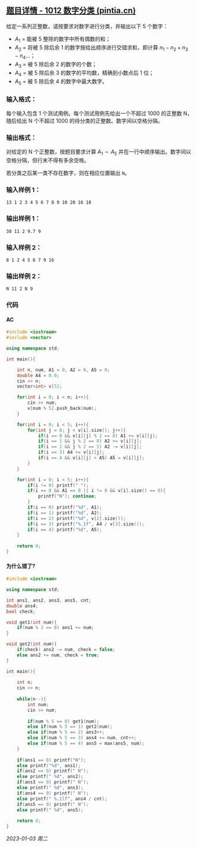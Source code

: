 ## [题目详情 - 1012 数字分类 (pintia.cn)](https://pintia.cn/problem-sets/994805260223102976/exam/problems/994805311146147840)

给定一系列正整数，请按要求对数字进行分类，并输出以下 5 个数字：

- $A_1$ = 能被 5 整除的数字中所有偶数的和；
- $A_2$ = 将被 5 除后余 1 的数字按给出顺序进行交错求和，即计算 $n_1−n_2+n_3−n_4 \dots$；
- $A_3$ = 被 5 除后余 2 的数字的个数；
- $A_4$ = 被 5 除后余 3 的数字的平均数，精确到小数点后 1 位；
- $A_5$ = 被 5 除后余 4 的数字中最大数字。

### 输入格式：

每个输入包含 1 个测试用例。每个测试用例先给出一个不超过 1000 的正整数 N，随后给出 N 个不超过 1000 的待分类的正整数。数字间以空格分隔。

### 输出格式：

对给定的 N 个正整数，按题目要求计算 $A_1 \sim A_5$ 并在一行中顺序输出。数字间以空格分隔，但行末不得有多余空格。

若分类之后某一类不存在数字，则在相应位置输出 `N`。

### 输入样例 1：

```in
13 1 2 3 4 5 6 7 8 9 10 20 16 18
```

### 输出样例 1：

```out
30 11 2 9.7 9
```

### 输入样例 2：

```in
8 1 2 4 5 6 7 9 16
```

### 输出样例 2：

```out
N 11 2 N 9
```

### 代码

#### AC

```cpp
#include <iostream>
#include <vector>

using namespace std;

int main(){

    int n, num, A1 = 0, A2 = 0, A5 = 0;
    double A4 = 0.0;
    cin >> n;
    vector<int> v[5];

    for(int i = 0; i < n; i++){
        cin >> num;
        v[num % 5].push_back(num);
    }

    for(int i = 0; i < 5; i++){
        for(int j = 0; j < v[i].size(); j++){
            if(i == 0 && v[i][j] % 2 == 0) A1 += v[i][j];
            if(i == 1 && j % 2 == 0) A2 += v[i][j];
            if(i == 1 && j % 2 == 1) A2 -= v[i][j];
            if(i == 3) A4 += v[i][j];
            if(i == 4 && v[i][j] > A5) A5 = v[i][j];
        }
    }

    for(int i = 0; i < 5; i++){
        if(i != 0) printf(" ");
        if(i == 0 && A1 == 0 || i != 0 && v[i].size() == 0){
            printf("N"); continue;
        }
        if(i == 0) printf("%d", A1);
        if(i == 1) printf("%d", A2);
        if(i == 2) printf("%d", v[2].size());
        if(i == 3) printf("%.1f", A4 / v[3].size());
        if(i == 4) printf("%d", A5);
    }
    
    return 0;
}
```

#### 为什么错了?

```cpp
#include <iostream>

using namespace std;

int ans1, ans2, ans3, ans5, cnt;
double ans4;
bool check;

void get1(int num){
    if(num % 2 == 0) ans1 += num;
}

void get2(int num){
    if(check) ans2 -= num, check = false;
    else ans2 += num, check = true;
}

int main(){
    
    int n;
    cin >> n;
    
    while(n--){
        int num;
        cin >> num;
        
        if(num % 5 == 0) get1(num);
        else if(num % 5 == 1) get2(num);
        else if(num % 5 == 2) ans3++;
        else if(num % 5 == 3) ans4 += num, cnt++;
        else if(num % 5 == 4) ans5 = max(ans5, num);
    }
    
    if(ans1 == 0) printf("N");
    else printf("%d", ans1);
    if(ans2 == 0) printf(" N");
    else printf(" %d", ans2);
    if(ans3 == 0) printf(" N");
    else printf(" %d", ans3);
    if(ans4 == 0) printf(" N");
    else printf(" %.1lf", ans4 / cnt);
    if(ans5 == 0) printf(" N");
    else printf(" %d", ans5);
    
    return 0;
}
```




*2023-01-03 周二*